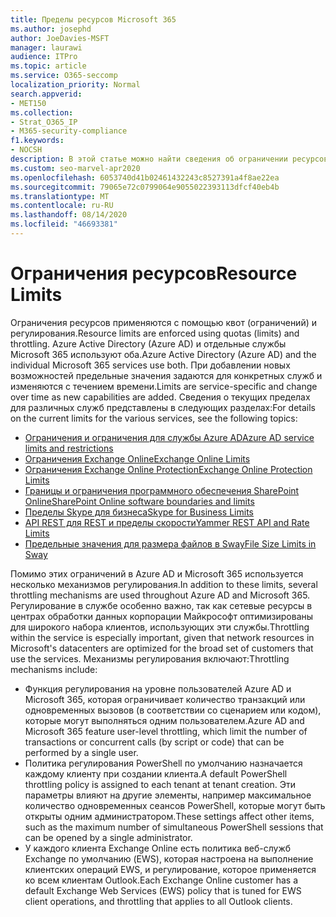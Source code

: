 ```yaml
---
title: Пределы ресурсов Microsoft 365
ms.author: josephd
author: JoeDavies-MSFT
manager: laurawi
audience: ITPro
ms.topic: article
ms.service: O365-seccomp
localization_priority: Normal
search.appverid:
- MET150
ms.collection:
- Strat_O365_IP
- M365-security-compliance
f1.keywords:
- NOCSH
description: В этой статье можно найти сведения об ограничении ресурсов для различных приложений в Microsoft 365.
ms.custom: seo-marvel-apr2020
ms.openlocfilehash: 6053740d41b02461432243c8527391a4f8ae22ea
ms.sourcegitcommit: 79065e72c0799064e9055022393113dfcf40eb4b
ms.translationtype: MT
ms.contentlocale: ru-RU
ms.lasthandoff: 08/14/2020
ms.locfileid: "46693381"
---
```

# <a name="resource-limits"></a><span data-ttu-id="05a1c-103">Ограничения ресурсов</span><span class="sxs-lookup"><span data-stu-id="05a1c-103">Resource Limits</span></span>

<span data-ttu-id="05a1c-104">Ограничения ресурсов применяются с помощью квот (ограничений) и регулирования.</span><span class="sxs-lookup"><span data-stu-id="05a1c-104">Resource limits are enforced using quotas (limits) and throttling.</span></span> <span data-ttu-id="05a1c-105">Azure Active Directory (Azure AD) и отдельные службы Microsoft 365 используют оба.</span><span class="sxs-lookup"><span data-stu-id="05a1c-105">Azure Active Directory (Azure AD) and the individual Microsoft 365 services use both.</span></span> <span data-ttu-id="05a1c-106">При добавлении новых возможностей предельные значения задаются для конкретных служб и изменяются с течением времени.</span><span class="sxs-lookup"><span data-stu-id="05a1c-106">Limits are service-specific and change over time as new capabilities are added.</span></span> <span data-ttu-id="05a1c-107">Сведения о текущих пределах для различных служб представлены в следующих разделах:</span><span class="sxs-lookup"><span data-stu-id="05a1c-107">For details on the current limits for the various services, see the following topics:</span></span>

- [<span data-ttu-id="05a1c-108">Ограничения и ограничения для службы Azure AD</span><span class="sxs-lookup"><span data-stu-id="05a1c-108">Azure AD service limits and restrictions</span></span>](https://docs.microsoft.com/azure/azure-resource-manager/management/azure-subscription-service-limits)
- [<span data-ttu-id="05a1c-109">Ограничения Exchange Online</span><span class="sxs-lookup"><span data-stu-id="05a1c-109">Exchange Online Limits</span></span>](https://technet.microsoft.com/library/exchange-online-limits.aspx)
- [<span data-ttu-id="05a1c-110">Ограничения Exchange Online Protection</span><span class="sxs-lookup"><span data-stu-id="05a1c-110">Exchange Online Protection Limits</span></span>](https://technet.microsoft.com/library/exchange-online-protection-limits.aspx)
- [<span data-ttu-id="05a1c-111">Границы и ограничения программного обеспечения SharePoint Online</span><span class="sxs-lookup"><span data-stu-id="05a1c-111">SharePoint Online software boundaries and limits</span></span>](https://support.office.com/article/SharePoint-Online-software-boundaries-and-limits-8F34FF47-B749-408B-ABC0-B605E1F6D498)
- [<span data-ttu-id="05a1c-112">Пределы Skype для бизнеса</span><span class="sxs-lookup"><span data-stu-id="05a1c-112">Skype for Business Limits</span></span>](https://technet.microsoft.com/library/skype-for-business-online-limits.aspx)
- [<span data-ttu-id="05a1c-113">API REST для REST и пределы скорости</span><span class="sxs-lookup"><span data-stu-id="05a1c-113">Yammer REST API and Rate Limits</span></span>](https://developer.yammer.com/docs/rest-api-rate-limits)
- [<span data-ttu-id="05a1c-114">Предельные значения для размера файлов в Sway</span><span class="sxs-lookup"><span data-stu-id="05a1c-114">File Size Limits in Sway</span></span>](https://support.office.com/article/File-size-limits-in-Sway-4db21bc6-b42b-499f-9272-66e089db109f)

<span data-ttu-id="05a1c-115">Помимо этих ограничений в Azure AD и Microsoft 365 используется несколько механизмов регулирования.</span><span class="sxs-lookup"><span data-stu-id="05a1c-115">In addition to these limits, several throttling mechanisms are used throughout Azure AD and Microsoft 365.</span></span> <span data-ttu-id="05a1c-116">Регулирование в службе особенно важно, так как сетевые ресурсы в центрах обработки данных корпорации Майкрософт оптимизированы для широкого набора клиентов, использующих эти службы.</span><span class="sxs-lookup"><span data-stu-id="05a1c-116">Throttling within the service is especially important, given that network resources in Microsoft's datacenters are optimized for the broad set of customers that use the services.</span></span> <span data-ttu-id="05a1c-117">Механизмы регулирования включают:</span><span class="sxs-lookup"><span data-stu-id="05a1c-117">Throttling mechanisms include:</span></span>

- <span data-ttu-id="05a1c-118">Функция регулирования на уровне пользователей Azure AD и Microsoft 365, которая ограничивает количество транзакций или одновременных вызовов (в соответствии со сценарием или кодом), которые могут выполняться одним пользователем.</span><span class="sxs-lookup"><span data-stu-id="05a1c-118">Azure AD and Microsoft 365 feature user-level throttling, which limit the number of transactions or concurrent calls (by script or code) that can be performed by a single user.</span></span>
- <span data-ttu-id="05a1c-119">Политика регулирования PowerShell по умолчанию назначается каждому клиенту при создании клиента.</span><span class="sxs-lookup"><span data-stu-id="05a1c-119">A default PowerShell throttling policy is assigned to each tenant at tenant creation.</span></span> <span data-ttu-id="05a1c-120">Эти параметры влияют на другие элементы, например максимальное количество одновременных сеансов PowerShell, которые могут быть открыты одним администратором.</span><span class="sxs-lookup"><span data-stu-id="05a1c-120">These settings affect other items, such as the maximum number of simultaneous PowerShell sessions that can be opened by a single administrator.</span></span>
- <span data-ttu-id="05a1c-121">У каждого клиента Exchange Online есть политика веб-служб Exchange по умолчанию (EWS), которая настроена на выполнение клиентских операций EWS, и регулирование, которое применяется ко всем клиентам Outlook.</span><span class="sxs-lookup"><span data-stu-id="05a1c-121">Each Exchange Online customer has a default Exchange Web Services (EWS) policy that is tuned for EWS client operations, and throttling that applies to all Outlook clients.</span></span>
